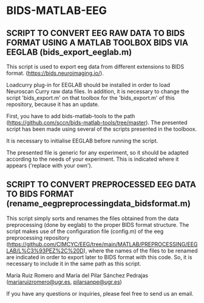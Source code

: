 # BIDS-MATLAB-EEG

## SCRIPT TO CONVERT EEG RAW DATA TO BIDS FORMAT USING A MATLAB TOOLBOX BIDS VIA EEGLAB (bids_export_eeglab.m)

This script is used to export eeg data from different extensions to BIDS format. (https://bids.neuroimaging.io/).

Loadcurry plug-in for EEGLAB should be installed in order to load Neuroscan Curry raw data files.
In addition, it is necessary to change the script 'bids_export.m' on that toolbox for the 'bids_export.m' of this repository, because it has an update.

First, you have to add bids-matlab-tools to the path (https://github.com/sccn/bids-matlab-tools/tree/master).
The presented script has been made using several of the scripts presented in the toolboox.

It is necessary to initialise EEGLAB before running the script.

The presented file is generic for any experiment, so it should be adapted according to the needs of your experiment.
This is indicated where it appears ('replace with your own').

## SCRIPT TO CONVERT PREPROCESSED EEG DATA TO BIDS FORMAT (rename_eegpreprocessingdata_bidsformat.m)
 
This script simply sorts and renames the files obtained from the data preprocessing (done by eeglab) to the proper BIDS format structure.
The script makes use of the configuration file (config.m) of the eeg preprocessing repository (https://github.com/CIMCYC/EEG/tree/main/MATLAB/PREPROCESSING/EEGLAB/L%C3%93PEZ%2C%20D),
where the names of the files to be renamed are indicated in order to export later to BIDS format with this code. So, it is necessary to include it in the same path as this script.


María Ruiz Romero and María del Pilar Sánchez Pedrajas (mariaruizromero@ugr.es, pilarsanpe@ugr.es)

If you have any questions or inquiries, please feel free to send us an email.
